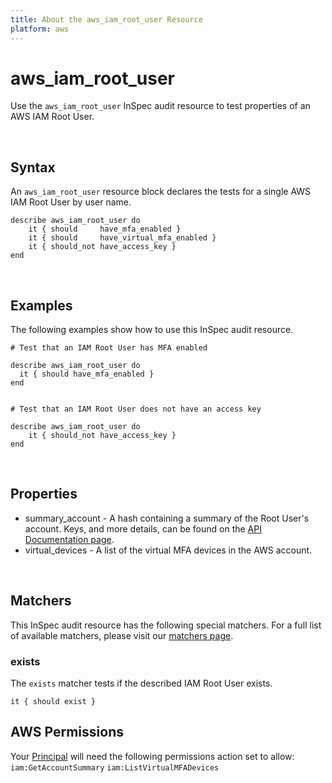```yaml
---
title: About the aws_iam_root_user Resource
platform: aws
---
```


# aws\_iam\_root\_user

Use the `aws_iam_root_user` InSpec audit resource to test properties of an AWS IAM Root User.

<br>
    
## Syntax

An `aws_iam_root_user` resource block declares the tests for a single AWS IAM Root User by user name.

    describe aws_iam_root_user do
        it { should     have_mfa_enabled }
        it { should     have_virtual_mfa_enabled }
        it { should_not have_access_key }
    end

<br>

## Examples

The following examples show how to use this InSpec audit resource.

    # Test that an IAM Root User has MFA enabled

    describe aws_iam_root_user do
      it { should have_mfa_enabled }
    end


    # Test that an IAM Root User does not have an access key

    describe aws_iam_root_user do
        it { should_not have_access_key }
    end

<br>

## Properties

* summary_account - A hash containing a summary of the Root User's account. Keys, and more details, can be found on the [API Documentation page](https://docs.aws.amazon.com/IAM/latest/APIReference/API_GetAccountSummary.html).
* virtual_devices - A list of the virtual MFA devices in the AWS account.

<br>

## Matchers

This InSpec audit resource has the following special matchers. For a full list of available matchers, please visit our [matchers page](https://www.inspec.io/docs/reference/matchers/).

### exists

The `exists` matcher tests if the described IAM Root User exists.

    it { should exist }

## AWS Permissions

Your [Principal](https://docs.aws.amazon.com/IAM/latest/UserGuide/intro-structure.html#intro-structure-principal) will need the following permissions action set to allow: 
`iam:GetAccountSummary` 
`iam:ListVirtualMFADevices` 
